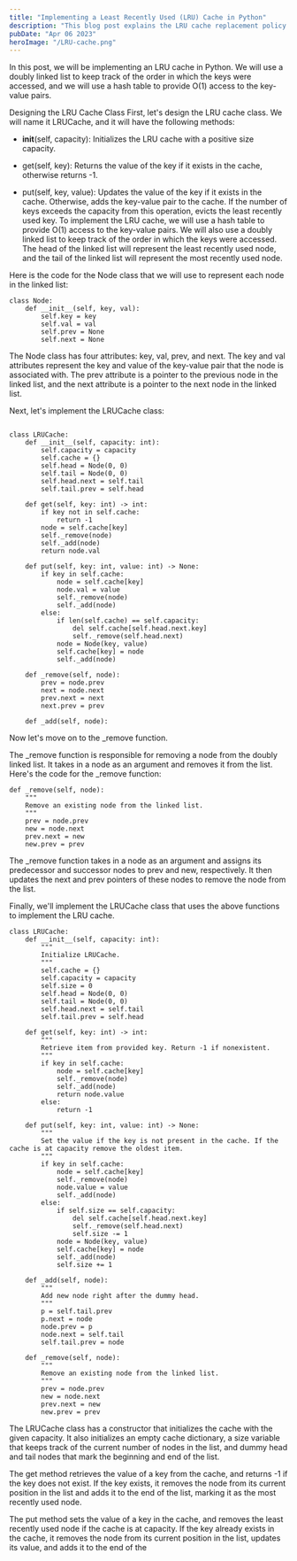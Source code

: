 ```yaml
---
title: "Implementing a Least Recently Used (LRU) Cache in Python"
description: "This blog post explains the LRU cache replacement policy and provides a step-by-step guide on how to implement it in Python. The post is aimed at developers who want to learn more about caching and LRU cache implementation in Python. By the end of the post, readers will have a clear understanding of LRU cache and be able to apply this knowledge to their own projects."
pubDate: "Apr 06 2023"
heroImage: "/LRU-cache.png"
---
```



In this post, we will be implementing an LRU cache in Python. We will use a doubly linked list to keep track of the order in which the keys were accessed, and we will use a hash table to provide O(1) access to the key-value pairs.

Designing the LRU Cache Class
First, let's design the LRU cache class. We will name it LRUCache, and it will have the following methods:

- __init__(self, capacity): Initializes the LRU cache with a positive size capacity.
* get(self, key): Returns the value of the key if it exists in the cache, otherwise returns -1.
+ put(self, key, value): Updates the value of the key if it exists in the cache. Otherwise, adds the key-value pair to the cache. If the number of keys exceeds the capacity from this operation, evicts the least recently used key.
To implement the LRU cache, we will use a hash table to provide O(1) access to the key-value pairs. We will also use a doubly linked list to keep track of the order in which the keys were accessed. The head of the linked list will represent the least recently used node, and the tail of the linked list will represent the most recently used node.

Here is the code for the Node class that we will use to represent each node in the linked list:

```{python}
class Node:
    def __init__(self, key, val):
        self.key = key
        self.val = val
        self.prev = None
        self.next = None

```

The Node class has four attributes: key, val, prev, and next. The key and val attributes represent the key and value of the key-value pair that the node is associated with. The prev attribute is a pointer to the previous node in the linked list, and the next attribute is a pointer to the next node in the linked list.

Next, let's implement the LRUCache class:
```{python}

class LRUCache:
    def __init__(self, capacity: int):
        self.capacity = capacity
        self.cache = {}
        self.head = Node(0, 0)
        self.tail = Node(0, 0)
        self.head.next = self.tail
        self.tail.prev = self.head

    def get(self, key: int) -> int:
        if key not in self.cache:
            return -1
        node = self.cache[key]
        self._remove(node)
        self._add(node)
        return node.val

    def put(self, key: int, value: int) -> None:
        if key in self.cache:
            node = self.cache[key]
            node.val = value
            self._remove(node)
            self._add(node)
        else:
            if len(self.cache) == self.capacity:
                del self.cache[self.head.next.key]
                self._remove(self.head.next)
            node = Node(key, value)
            self.cache[key] = node
            self._add(node)

    def _remove(self, node):
        prev = node.prev
        next = node.next
        prev.next = next
        next.prev = prev

    def _add(self, node):
```

Now let's move on to the _remove function.

The _remove function is responsible for removing a node from the doubly linked list. It takes in a node as an argument and removes it from the list. Here's the code for the _remove function:

```{python}
def _remove(self, node):
    """
    Remove an existing node from the linked list.
    """
    prev = node.prev
    new = node.next
    prev.next = new
    new.prev = prev
```


The _remove function takes in a node as an argument and assigns its predecessor and successor nodes to prev and new, respectively. It then updates the next and prev pointers of these nodes to remove the node from the list.

Finally, we'll implement the LRUCache class that uses the above functions to implement the LRU cache.

```{python}
class LRUCache:
    def __init__(self, capacity: int):
        """
        Initialize LRUCache.
        """
        self.cache = {}
        self.capacity = capacity
        self.size = 0
        self.head = Node(0, 0)
        self.tail = Node(0, 0)
        self.head.next = self.tail
        self.tail.prev = self.head

    def get(self, key: int) -> int:
        """
        Retrieve item from provided key. Return -1 if nonexistent.
        """
        if key in self.cache:
            node = self.cache[key]
            self._remove(node)
            self._add(node)
            return node.value
        else:
            return -1

    def put(self, key: int, value: int) -> None:
        """
        Set the value if the key is not present in the cache. If the cache is at capacity remove the oldest item.
        """
        if key in self.cache:
            node = self.cache[key]
            self._remove(node)
            node.value = value
            self._add(node)
        else:
            if self.size == self.capacity:
                del self.cache[self.head.next.key]
                self._remove(self.head.next)
                self.size -= 1
            node = Node(key, value)
            self.cache[key] = node
            self._add(node)
            self.size += 1

    def _add(self, node):
        """
        Add new node right after the dummy head.
        """
        p = self.tail.prev
        p.next = node
        node.prev = p
        node.next = self.tail
        self.tail.prev = node

    def _remove(self, node):
        """
        Remove an existing node from the linked list.
        """
        prev = node.prev
        new = node.next
        prev.next = new
        new.prev = prev
```




The LRUCache class has a constructor that initializes the cache with the given capacity. It also initializes an empty cache dictionary, a size variable that keeps track of the current number of nodes in the list, and dummy head and tail nodes that mark the beginning and end of the list.

The get method retrieves the value of a key from the cache, and returns -1 if the key does not exist. If the key exists, it removes the node from its current position in the list and adds it to the end of the list, marking it as the most recently used node.

The put method sets the value of a key in the cache, and removes the least recently used node if the cache is at capacity. If the key already exists in the cache, it removes the node from its current position in the list, updates its value, and adds it to the end of the